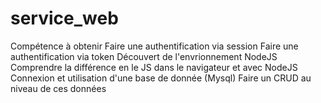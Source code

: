 # service_web
Compétence à obtenir Faire une authentification via session Faire une authentification via token Découvert de l'envrionnement NodeJS Comprendre la différence en le JS dans le navigateur et avec NodeJS Connexion et utilisation d'une base de donnée (Mysql) Faire un CRUD au niveau de ces données
